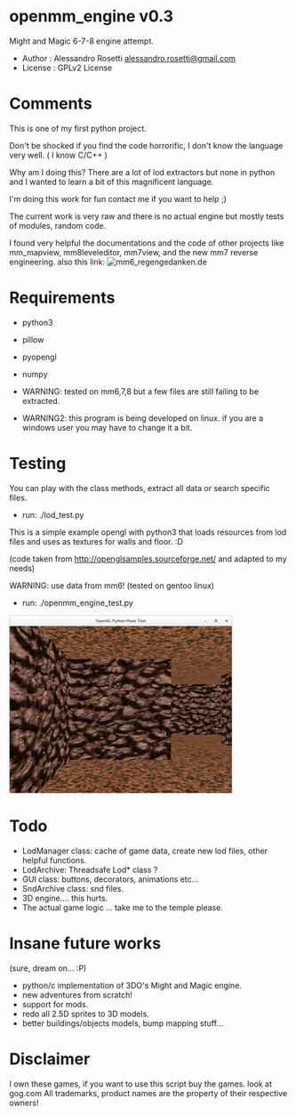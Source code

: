 openmm_engine v0.3
========

Might and Magic 6-7-8 engine attempt.

- Author   : Alessandro Rosetti alessandro.rosetti@gmail.com
- License  : GPLv2 License

Comments
========
This is one of my first python project.

Don't be shocked if you find the code horrorific, I don't know the language very well. ( I know C/C++ )

Why am I doing this?
There are a lot of lod extractors but none in python and I wanted to learn a bit of this magnificent language.

I'm doing this work for fun contact me if you want to help ;)

The current work is very raw and there is no actual engine but mostly tests of modules, random code.

I found very helpful the documentations and the code of other projects like mm_mapview, mm8leveleditor, mm7view, and the new mm7 reverse engineering.
also this link: ![mm6_regengedanken.de](http://rewiki.regengedanken.de/wiki/Might_and_Magic_6)

Requirements
========

- python3
- pillow
- pyopengl
- numpy

- WARNING: tested on mm6,7,8 but a few files are still failing to be extracted.

- WARNING2: this program is being developed on linux. if you are a windows user you may have to change it a bit.

Testing
========
You can play with the class methods, extract all data or search specific files.
- run: ./lod_test.py

This is a simple example opengl with python3 that loads resources from lod files
and uses as textures for walls and floor. :D

(code taken from http://openglsamples.sourceforge.net/ and adapted to my needs)

WARNING: use data from mm6! (tested on gentoo linux)
- run: ./openmm_engine_test.py

![ScreenShot](/res/screen.png)

Todo 
========
- LodManager class: cache of game data, create new lod files, other helpful functions.
- LodArchive: Threadsafe Lod* class ?
- GUI class:  buttons, decorators, animations etc...
- SndArchive class: snd files.
- 3D engine.... this hurts.
- The actual game logic ... take me to the temple please.

Insane future works
========
(sure, dream on... :P)
- python/c implementation of 3DO's Might and Magic engine.
- new adventures from scratch!
- support for mods.
- redo all 2.5D sprites to 3D models.
- better buildings/objects models, bump mapping stuff...

Disclaimer
========
I own these games, if you want to use this script buy the games. look at gog.com
All trademarks, product names are the property of their respective owners!
